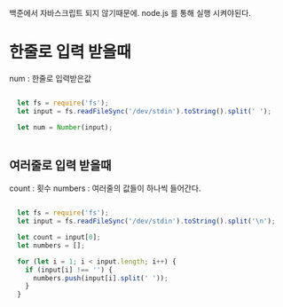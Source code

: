 
백준에서 자바스크립트 되지 않기때문에. node.js 를 통해 실행 시켜야된다.

# 한줄로 입력 받을때

num : 한줄로 입력받은값

```jsx

  let fs = require('fs');
  let input = fs.readFileSync('/dev/stdin').toString().split(' ');

  let num = Number(input);
  
```

## 여러줄로 입력 받을때


count : 횟수
numbers : 여러줄의 값들이 하나씩 들어간다.

```jsx

  let fs = require('fs');
  let input = fs.readFileSync('/dev/stdin').toString().split('\n');

  let count = input[0];
  let numbers = [];

  for (let i = 1; i < input.length; i++) {
    if (input[i] !== '') {
      numbers.push(input[i].split(' '));
    }
  }

```


